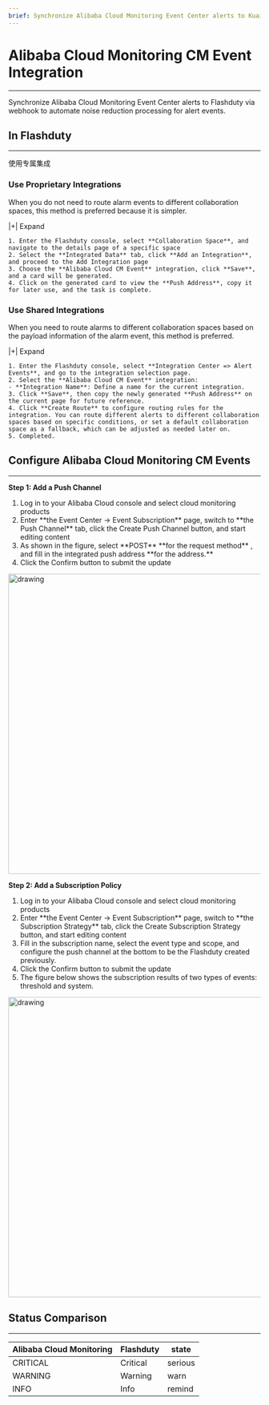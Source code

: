 ```yaml
---
brief: Synchronize Alibaba Cloud Monitoring Event Center alerts to Kuaimao Xingyun via webhook to automate noise reduction processing for alert events
---
```


# Alibaba Cloud Monitoring CM Event Integration

---

Synchronize Alibaba Cloud Monitoring Event Center alerts to Flashduty via webhook to automate noise reduction processing for alert events.

## In Flashduty
---
使用专属集成

### Use Proprietary Integrations

When you do not need to route alarm events to different collaboration spaces, this method is preferred because it is simpler.


|+| Expand

    1. Enter the Flashduty console, select **Collaboration Space**, and navigate to the details page of a specific space
    2. Select the **Integrated Data** tab, click **Add an Integration**, and proceed to the Add Integration page
    3. Choose the **Alibaba Cloud CM Event** integration, click **Save**, and a card will be generated.
    4. Click on the generated card to view the **Push Address**, copy it for later use, and the task is complete.

### Use Shared Integrations

When you need to route alarms to different collaboration spaces based on the payload information of the alarm event, this method is preferred.


|+| Expand

    1. Enter the Flashduty console, select **Integration Center => Alert Events**, and go to the integration selection page.
    2. Select the **Alibaba Cloud CM Event** integration:
    - **Integration Name**: Define a name for the current integration.
    3. Click **Save**, then copy the newly generated **Push Address** on the current page for future reference.
    4. Click **Create Route** to configure routing rules for the integration. You can route different alerts to different collaboration spaces based on specific conditions, or set a default collaboration space as a fallback, which can be adjusted as needed later on.
    5. Completed.


## Configure Alibaba Cloud Monitoring CM Events
---
**Step 1: Add a Push Channel**

<div id="!"><ol><li>Log in to your Alibaba Cloud console and select cloud monitoring products</li><li> Enter **the Event Center -> Event Subscription** page, switch to **the Push Channel** tab, click the Create Push Channel button, and start editing content</li><li> As shown in the figure, select **POST** **for the request method** , and fill in the integrated push address **for the address.**</li><li> Click the Confirm button to submit the update</li></ol><img alt="drawing" width="600" src="https://fcdoc.github.io/img/seOk8MgkEvjJCNzrDUEr8i0bnprzJyM5bb7-V_I3lqs.avif"></div>

**Step 2: Add a Subscription Policy**

<div id="!"><ol><li>Log in to your Alibaba Cloud console and select cloud monitoring products</li><li> Enter **the Event Center -> Event Subscription** page, switch to **the Subscription Strategy** tab, click the Create Subscription Strategy button, and start editing content</li><li> Fill in the subscription name, select the event type and scope, and configure the push channel at the bottom to be the Flashduty created previously.</li><li> Click the Confirm button to submit the update</li><li> The figure below shows the subscription results of two types of events: threshold and system.</li></ol><img alt="drawing" width="600" src="https://fcdoc.github.io/img/yyNAM2bu8Z8ppbnnUX_irJpODrosO8QqejhB8egEojw.avif"></div>

## Status Comparison
---
<div class="md-block">

| Alibaba Cloud Monitoring |  Flashduty  | state |
| ------------ | -------- | ---- |
| CRITICAL     | Critical | serious |
| WARNING      | Warning  | warn |
| INFO         | Info     | remind |

</div>